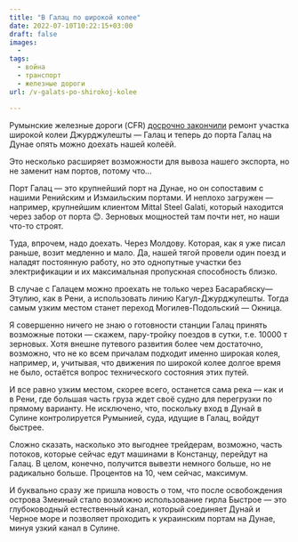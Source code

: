 ```yaml
---
title: "В Галац по широкой колее"
date: 2022-07-10T10:22:15+03:00
draft: false
images:
  - 
tags:
  - война
  - транспорт
  - железные дороги
url: /v-galats-po-shirokoj-kolee

---
```

Румынские железные дороги (CFR) [досрочно закончили](https://www.epravda.com.ua/news/2022/07/7/688974/) ремонт участка широкой колеи Джурджулешты — Галац и теперь до порта Галац на Дунае опять можно доехать нашей колеёй.

Это несколько расширяет возможности для вывоза нашего экспорта, но не заменит нам портов, потому что…
<!--more-->

Порт Галац — это крупнейший порт на Дунае, но он сопоставим с нашими Ренийским и Измаильским портами. И неплохо загружен — например, крупнейшим клиентом Mittal Steel Galati, который находится через забор от порта 😊. Зерновых мощностей там почти нет, но наши что-то строят.

Туда, впрочем, надо доехать. Через Молдову. Которая, как я уже писал раньше, возит медленно и мало. Да, нашей тягой провели один поезд и наладят постоянную работу, но это однопутные участки без электрификации и их максимальная пропускная способность близко.

В случае с Галацем можно проехать не только через Басарабяску—Этулию, как в Рени, а использовать линию Кагул-Джурджулешты. Тогда самым узким местом станет переход Могилев-Подольский — Окница.

Я совершенно ничего не знаю о готовности станции Галац принять возможные потоки — скажем, пару-тройку поездов в сутки, т.е. 10000 т зерновых. Хотя внешне путевого развития более чем достаточно, возможно, что не ко всем причалам подходит именно широкая колея, например, и, учитывая, что движения по широкой колее долгое время не было, остаётся вопрос технического состояния этих путей.

И все равно узким местом, скорее всего, останется сама река — как и в Рени, где большая часть груза ждет своё судно для перегрузки по прямому варианту. 
Не исключено, что, поскольку вход в Дунай в Сулине контролируется Румынией, суда, идущие в Галац, войдут быстрее.

Сложно сказать, насколько это выгоднее трейдерам, возможно, часть потоков, которые сейчас едут машинами в Констанцу, перейдут на Галац. В целом, конечно, получится вывезти немного больше, но не радикально больше. Процентов на 10, чем сейчас, максимум.

И буквально сразу же пришла новость о том, что после освобождения острова Змеиный стало возможно использование гирла Быстрое — это глубоководный естественный канал, который соединяет Дунай и Черное море и позволяет проходить к украинским портам на Дунае, минуя узкий канал в Сулине.